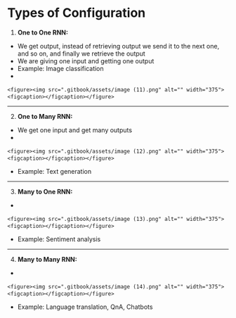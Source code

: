 # Types of Configuration

1. **One to One RNN:**

* We get output, instead of retrieving output we send it to the next one, and so on, and finally we retrieve the output
* We are giving one input and getting one output
* Example: Image classification
*

    <figure><img src=".gitbook/assets/image (11).png" alt="" width="375"><figcaption></figcaption></figure>



***

2. **One to Many RNN:**

* We get one input and get many outputs
*

    <figure><img src=".gitbook/assets/image (12).png" alt="" width="375"><figcaption></figcaption></figure>
* Example: Text generation



***

3. **Many to One RNN:**

*

    <figure><img src=".gitbook/assets/image (13).png" alt="" width="375"><figcaption></figcaption></figure>
* Example: Sentiment analysis



***

4. **Many to Many RNN:**

*

    <figure><img src=".gitbook/assets/image (14).png" alt="" width="375"><figcaption></figcaption></figure>
* Example: Language translation, QnA, Chatbots
